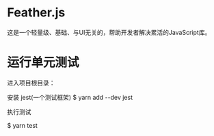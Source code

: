 # Feather.js
这是一个轻量级、基础、与UI无关的，帮助开发者解决累活的JavaScript库。


# 运行单元测试
进入项目根目录：

安装 jest(一个测试框架)
$ yarn add --dev jest

执行测试

$ yarn test
